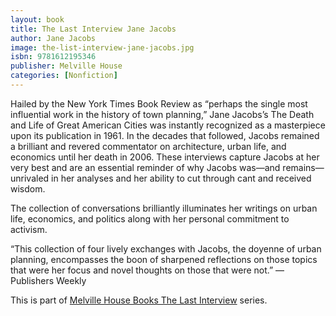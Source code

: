```yaml
---
layout: book
title: The Last Interview Jane Jacobs
author: Jane Jacobs
image: the-list-interview-jane-jacobs.jpg
isbn: 9781612195346
publisher: Melville House
categories: [Nonfiction]
---
```

Hailed by the New York Times Book Review as “perhaps the single most influential work in the history of town planning,” Jane Jacobs’s The Death and Life of Great American Cities was instantly recognized as a masterpiece upon its publication in 1961. In the decades that followed, Jacobs remained a brilliant and revered commentator on architecture, urban life, and economics until her death in 2006. These interviews capture Jacobs at her very best and are an essential reminder of why Jacobs was—and remains—unrivaled in her analyses and her ability to cut through cant and received wisdom.

The collection of conversations brilliantly illuminates her writings on urban life, economics, and politics along with her personal commitment to activism.

“This collection of four lively exchanges with Jacobs, the doyenne of urban planning, encompasses the boon of sharpened reflections on those topics that were her focus and novel thoughts on those that were not.” —Publishers Weekly

This is part of [Melville House Books The Last Interview](http://www.mhpbooks.com/?s=the+last+interview) series.
